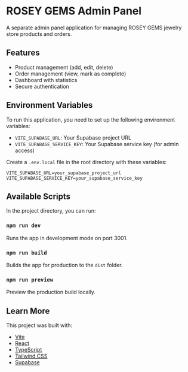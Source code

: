 # ROSEY GEMS Admin Panel

A separate admin panel application for managing ROSEY GEMS jewelry store products and orders.

## Features

- Product management (add, edit, delete)
- Order management (view, mark as complete)
- Dashboard with statistics
- Secure authentication

## Environment Variables

To run this application, you need to set up the following environment variables:

- `VITE_SUPABASE_URL`: Your Supabase project URL
- `VITE_SUPABASE_SERVICE_KEY`: Your Supabase service key (for admin access)

Create a `.env.local` file in the root directory with these variables:

```
VITE_SUPABASE_URL=your_supabase_project_url
VITE_SUPABASE_SERVICE_KEY=your_supabase_service_key
```

## Available Scripts

In the project directory, you can run:

### `npm run dev`

Runs the app in development mode on port 3001.

### `npm run build`

Builds the app for production to the `dist` folder.

### `npm run preview`

Preview the production build locally.

## Learn More

This project was built with:
- [Vite](https://vitejs.dev/)
- [React](https://reactjs.org/)
- [TypeScript](https://www.typescriptlang.org/)
- [Tailwind CSS](https://tailwindcss.com/)
- [Supabase](https://supabase.io/)